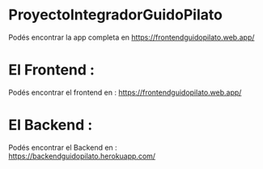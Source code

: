 # ProyectoIntegradorGuidoPilato

Podés encontrar la app completa en https://frontendguidopilato.web.app/

# El Frontend : 
Podés encontrar el frontend en : https://frontendguidopilato.web.app/

# El Backend : 
Podés encontrar el Backend en : https://backendguidopilato.herokuapp.com/


